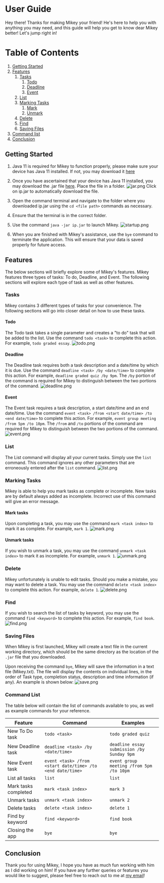 # User Guide
Hey there! Thanks for making Mikey your friend! He's here to help you with anything you may need, and this guide will help you get to know dear Mikey better! Let's jump right in!

# Table of Contents
1. [Getting Started](#getting-started)
2. [Features](#features)
   1. [Tasks](#tasks)
      1. [Todo](#todo)
      2. [Deadline](#deadline)
      3. [Event](#event)
   2. [List](#list)
   3. [Marking Tasks](#marking-tasks)
      1. [Mark](#mark)
      2. [Unmark](#unmark)
   4. [Delete](#delete)
   5. [Find](#find)
   6. [Saving Files](#saving-files)
3. [Command list](#command-list)
4. [Conclusion](#conclusion)
  
## Getting Started
1. Java 11 is required for Mikey to function properly, please make sure your device has Java 11 installed. If not, you may download it [here](https://www.oracle.com/sg/java/technologies/downloads/#java11)

2. Once you have ascertained that your device has Java 11 installed, you may download the .jar file [here](https://github.com/Jjzeng123/ip/releases/tag/A-Release). Place the file in a folder.
![jar.png](images/jar.png)
Click on ip.jar to automatically download the file.

3. Open the command terminal and navigate to the folder where you downloaded ip.jar using the `cd <file path>` commands as necessary.
4. Ensure that the terminal is in the correct folder.
5. Use the command `java -jar ip.jar` to launch Mikey.
![startup.png](images/startup.png)
6. When you are finished with Mikey's assistance, use the `bye` command to terminate the application. This will ensure that your data is saved properly for future access.

## Features 
The below sections will briefly explore some of Mikey's features. Mikey features three types of tasks: To do, Deadline, and Event. The following sections will explore each type of task as well as other features.

### Tasks
Mikey contains 3 different types of tasks for your convenience. The following sections will go into closer detail on how to use these tasks.

#### Todo
The Todo task takes a single parameter and creates a "to do" task that will be added to the list.
Use the command `todo <task>` to complete this action. For example, `todo graded essay`.
![todo.png](images/todo.png)

#### Deadline
The Deadline task requires both a task description and a date/time by which it is due.
Use the command `deadline <task> /by <date/time>` to complete this action. For example, `deadline graded quiz /by 9pm`.
The `/by` portion of the command is required for Mikey to distinguish between the two portions of the command. 
![deadline.png](images/deadline.png)

#### Event
The Event task requires a task description, a start date/time and an end date/time. 
Use the command `event <task> /from <start date/time> /to <end date/time>` to complete this action. For example, `event group meeting /from 5pm /to 10pm`.
The `/from` and `/to` portions of the command are required for Mikey to distinguish between the two portions of the command.
![event.png](images/event.png)

### List
The List command will display all your current tasks. Simply use the `list` command. This command ignores any other parameters that are erroneously entered after the `list` command.
![list.png](images/list.png)

### Marking Tasks
Mikey is able to help you mark tasks as complete or incomplete. New tasks are by default always added as incomplete. Incorrect use of this command will give an error message.

#### Mark tasks
Upon completing a task, you may use the command `mark <task index>` to mark it as complete. For example, `mark 1`.
![mark.png](images/mark.png)

#### Unmark tasks
If you wish to unmark a task, you may use the command `unmark <task index>` to mark it as incomplete. For example, `unmark 1`.
![unmark.png](images/unmark.png)

### Delete
Mikey unfortunately is unable to edit tasks. Should you make a mistake, you may want to delete a task. You may use the command `delete <task index>` to complete this action. For example, `delete 1`. 
![delete.png](images/delete.png)

### Find
If you wish to search the list of tasks by keyword, you may use the command `find <keyword>` to complete this action. For example, `find book`.
![find.png](images/find.png)

### Saving Files
When Mikey is first launched, Mikey will create a text file in the current working directory, which should be the same directory as the location of the `.jar` file that you downloaded. 

Upon receiving the command `bye`, Mikey will save the information in a text file (Mikey.txt). The file will display the contents on individual lines, in the order of Task type, completion status, description and time information (if any). An example is shown below:
![save.png](images/save.png)

### Command List
The table below will contain the list of commands available to you, as well as example commands for your reference.

| Feature | Command | Examples |
| ------- | ------- | -------- |
| New To Do task | `todo <task>` | `todo graded quiz` |
| New Deadline task | `deadline <task> /by <date/time>` | `deadline essay submission /by Sunday 9pm` |
| New Event task | `event <task> /from <start date/time> /to <end date/time>` | `event group meeting /from 5pm /to 10pm` |
| List all tasks | `list` | `list` |
| Mark tasks completed | `mark <task index>` | `mark 3` |
| Unmark tasks | `unmark <task index>` | `unmark 2` |
| Delete tasks | `delete <task index>` | `delete 1` |
| Find by keyword | `find <keyword>` | `find book` |
| Closing the app | `bye` | `bye` |

## Conclusion
Thank you for using Mikey, I hope you have as much fun working with him as I did working on him! If you have any further queries or features you would like to suggest, please feel free to reach out to me at [my email](jackie.zeng@u.nus.edu)!
